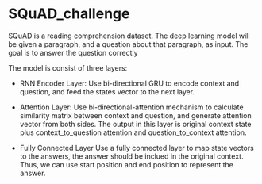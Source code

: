 # SQuAD_challenge

SQuAD is a reading comprehension dataset. The deep learning model will be given a paragraph, and a question about that paragraph, as input. The goal is to answer the question correctly

The model is consist of three layers:

- RNN Encoder Layer:
Use bi-directional GRU to encode context and question, and feed the states vector to the next layer.

- Attention Layer:
Use bi-directional-attention mechanism to calculate similarity matrix between context and question, and generate attention vector from both sides. The output in this layer is original context state plus context_to_question attention and question_to_context attention.

- Fully Connected Layer
Use a fully connected layer to map state vectors to the answers, the answer should be inclued in the original context. Thus, we can use start position and end position to represent the answer.
